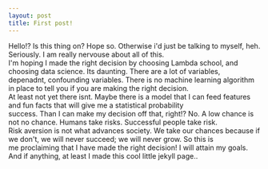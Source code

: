 ```yaml
---
layout: post
title: First post!
---
```


Hello!? Is this thing on? Hope so. Otherwise i'd just be talking to myself, heh. Seriously. I am really nervouse about all of this.  
I'm hoping I made the right decision by choosing Lambda school, and choosing data science. Its daunting. There are a lot of variables,  
depenadnt, confounding variables. There is no machine learning algorithm in place to tell you if you are making the right decision.  
At least not yet there isnt. Maybe there is a model that I can feed features and fun facts that will give me a statistical probability  
success. Than I can make my decision off that, right!? No. A low chance is not no chance. Humans take risks. Successful people take risk.  
Risk aversion is not what advances society. We take our chances because if we don't, we will never succeed; we will never grow. So this is  
me proclaiming that I have made the right decision! I will attain my goals. And if anything, at least I made this cool little jekyll page..
